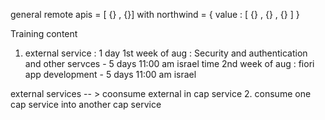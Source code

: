general remote apis = [ {} , {}]
with northwind = { value : [ {} , {} , {} ] }


Training content
1. external service : 1 day
1st week of aug : Security and authentication and other servces - 5  days 11:00 am israel time
2nd week of aug : fiori app development - 5 days 11:00 am israel


external services -- > coonsume external in cap service
                        2. consume one cap service into another cap service 